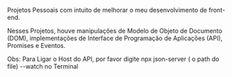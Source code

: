 Projetos Pessoais com intuito de melhorar o meu desenvolvimento de front-end.

Nesses Projetos, houve manipulações de Modelo de Objeto de Documento (DOM), implementações de Interface de Programação de Aplicações (API), Promises e Eventos.

Obs: Para Ligar o Host do API, por favor digite  npx json-server ( o path do file) --watch  no Terminal
